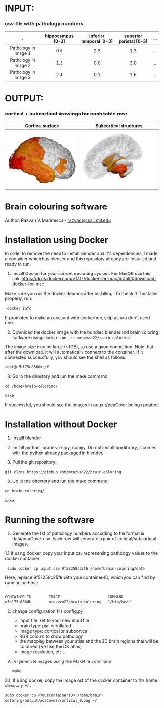 
# INPUT: 
### csv file with pathology numbers

. |  hippocampus [0-3] | inferior temporal [0-3] | superior parietal [0-3] | ...
:-------------:|:-----:|:---:|:---:|:---:|
Pathology in Image 1| 0.6 | 2.3 | 1.3 | ..
Pathology in Image 2| 1.2 | 0.0 | 3.0 | ..
Pathology in Image 3| 2.4 | 0.1 | 1.6 | ..




# OUTPUT: 
### cortical + subcortical drawings for each table row:

Cortical surface           |  Subcortical structures
:-------------------------:|:-------------------------:
![Cortical surface](output/pcaCover/cortical_1.png)  |  ![Subcortical structures](output/pcaCover/subcortical_1.png) 

# Brain colouring software 
Author: Razvan V. Marinescu - razvan@csail.mit.edu


# Installation using Docker

In order to remove the need to install blender and it's dependencies, I made a container which has blender and this repository already pre-installed and ready to run.

1. Install Docker for your current operating system. For MacOS use this link:
https://docs.docker.com/v17.12/docker-for-mac/install/#download-docker-for-mac

Make sure you run the docker deamon after installing. To check if it installer properly, run:

``` docker info```

If prompted to make an account with dockerhub, skip as you don't need one.

2. Download the docker image with the bundled blender and brain coloring software using:
 ``` docker run -it mrazvan22/brain-coloring ```

The image size may be large (~1GB), so use a good connection. Note that after the download, it will automatically connect to the container. If it connected successfully, you should see the shell as follows:

``` root@e3b175e886db:/# ```

3. Go to the directory and run the make command

``` cd /home/brain-coloring/ ```

``` make ```

If successful, you should see the images in output/pcaCover being updated. 

# Installation without Docker

1. Install blender

2. Install python libraries: scipy, numpy. Do not install bpy library, it comes with the python already packaged in blender.

3. Pull the git repository: 

```git clone https://github.com/mrazvan22/brain-coloring```

3. Go to the directory and run the make command

``` cd brain-coloring/ ```

``` make ```


# Running the software

1. Generate the list of pathology numbers according to the format in data/pcaCover.csv. Each row will generate a pair of cortical/subcortical images.

1.1 If using docker, copy your input.csv representing pathology values to the docker container 

``` sudo docker cp input.csv 9f52258c25f6:/home/brain-coloring/data```

Here, replace 9f52258c25f6 with your container-ID, which you can find by running on host:

``` docker ps 

CONTAINER ID        IMAGE                      COMMAND     
e3b175e886db        mrazvan22/brain-coloring   "/bin/bash"
```

2. change configuration file config.py
	- input file: set to your new input file
	- brain type: pial or inflated
	- image type: cortical or subcortical
	- RGB colours to show pathology
	- the mapping between your atlas and the 3D brain regions that will be coloured (we use the DK atlas)
	- image resolution, etc ...
	
3. re-generate images using the Makefile command
	
	``` make ```

3.1. If using docker, copy the image out of the docker container to the home directory ~/ :

``` sudo docker cp <yourContainerID>:/home/brain-coloring/output/pcaCover/cortical_0.png ~/ ```

